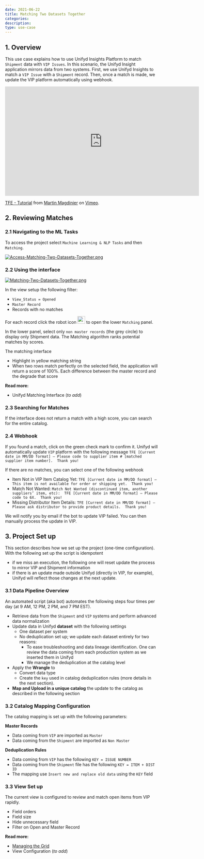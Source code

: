 ```yaml
---
date: 2021-06-22
title: Matching Two Datasets Together
categories:
description:
type: use-case
---
```


## 1. Overview 

This use case explains how to use Unifyd Insights Platform to match `Shipment` data with `VIP Issues`. In this scenario, the Unifyd Insight application mirrors data from two systems. First, we use Unifyd Insights to match a `VIP Issue` with a `Shipment` record. Then, once a match is made, we update the VIP platform automatically using webhook. 

<iframe src="https://player.vimeo.com/video/637963006?h=22b2a71873" width="640" height="360" frameborder="0" allow="autoplay; fullscreen; picture-in-picture" allowfullscreen></iframe>
<p><a href="https://vimeo.com/637963006">TFE - Tutorial</a> from <a href="https://vimeo.com/user155281799">Martin Magdinier</a> on <a href="https://vimeo.com">Vimeo</a>.</p>

## 2. Reviewing Matches 

### 2.1 Navigating to the ML Tasks 

To access the project select `Machine Learning & NLP Tasks` and then `Matching`.

[![Access-Matching-Two-Datasets-Together.png](/user-documentation/images/Access-Matching-Two-Datasets-Together.png)](/user-documentation/images/Access-Matching-Two-Datasets-Together.png)

### 2.2 Using the interface

[![Matching-Two-Datasets-Together.png](/user-documentation/images/Matching-Two-Datasets-Together.png)](/user-documentation/images/Matching-Two-Datasets-Together.png)

In the view setup the following filter:
* `View_Status = Opened`
* `Master Record`
* Records with no matches

For each record click the robot icon <img src="/user-documentation/images/android.svg" width="25" height="25"> to open the lower `Matching` panel. 

In the lower panel, select only `non master records` (the grey circle) to display only Shipment data. The Matching algorithm ranks potential matches by scores. 

The matching interface
* Highlight in yellow matching string
* When two rows match perfectly on the selected field, the application will return a score of 100%. Each difference between the master record and the degrade that score

**Read more:**
* Unifyd Matching Interface (_to add_)

### 2.3 Searching for Matches

If the interface does not return a match with a high score, you can search for the entire catalog.

### 2.4 Webhook
If you found a match, click on the green check mark to confirm it. Unifyd will automatically update `VIP` platform with the following message `TFE [Current date in MM/DD format] – Please code to supplier item # [matched supplier item number].  Thank you!`

If there are no matches, you can select one of the following webhook
* Item Not in VIP Item Catalog Yet: `TFE [Current date in MM/DD format] – This item is not available for order or shipping yet.  Thank you!`
* Match Not Wanted: `Match Not Wanted (discontinued item, another suppliers’ item, etc):  TFE [Current date in MM/DD format] – Please code to 6X.  Thank you!`
* Missing Distributor Item Details: `TFE [Current date in MM/DD format] – Please ask distributor to provide product details.  Thank you!`

We will notify you by email if the bot to update VIP failed. You can then manually process the update in VIP.


## 3. Project Set up 

This section describes how we set up the project (one-time configuration). With the following set up the script is idempotent 
* if we miss an execution, the following one will reset update the process to mirror VIP and Shipment information
* if there is an update made outside Unifyd (directly in VIP, for example), Unifyd will reflect those changes at the next update.

### 3.1 Data Pipeline Overview 

An automated script (aka bot) automates the following steps four times per day (at 9 AM, 12 PM, 2 PM, and 7 PM EST). 
* Retrieve data from the `Shipment` and `VIP` systems and perform advanced data normalization
* Update data in Unifyd **dataset** with the following settings
  * One dataset per system
  * No deduplication set up; we update each dataset entirely for two reasons:
      * To ease troubleshooting and data lineage identification. One can review the data coming from each production system as we inserted them in Unifyd
      * We manage the deduplication at the catalog level
* Apply the **Wrangle** to 
  * Convert data type
  * Create the `key` used in catalog deduplication rules (more details in the next section). 
* **Map and Upload in a unique catalog** the update to the catalog as described in the following section

 

### 3.2 Catalog Mapping Configuration

The catalog mapping is set up with the following parameters:

**Master Records**
* Data coming from `VIP` are imported as `Master`
* Data coming from the `Shipment` are imported as `Non Master`


**Deduplication Rules** 
* Data coming from `VIP` has the following `KEY = ISSUE NUMBER`
* Data coming from the `Shipment` file has the following `KEY = ITEM + DIST ID`
* The mapping use `Insert new and replace old data` using the `KEY` field


### 3.3 View Set up 

The current view is configured to review and match open items from VIP rapidly.
* Field orders
* Field size
* Hide unnecessary field
* Filter on Open and Master Record 

**Read more:** 
* [Managing the Grid](/3.%20catalog%20set%20up/Catalog-Manage-Grid/)
* View Configuration (_to add_)
